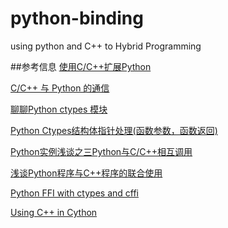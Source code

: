 # python-binding
using python and C++ to Hybrid Programming

##参考信息
[使用C/C++扩展Python](http://gashero.yeax.com/?p=38)

[C/C++ 与 Python 的通信](https://www.zhihu.com/question/23003213)

[聊聊Python ctypes 模块](http://zhuanlan.zhihu.com/python-dev/20152309)

[Python Ctypes结构体指针处理(函数参数，函数返回) ](http://blog.csdn.net/joeblackzqq/article/details/10441017)

[Python实例浅谈之三Python与C/C++相互调用 ](http://blog.csdn.net/taiyang1987912/article/details/44779719)

[浅谈Python程序与C++程序的联合使用](http://www.jb51.net/article/63623.htm)

[Python FFI with ctypes and cffi ](http://eli.thegreenplace.net/2013/03/09/python-ffi-with-ctypes-and-cffi/)

[Using C++ in Cython](http://docs.cython.org/src/userguide/wrapping_CPlusPlus.html)
